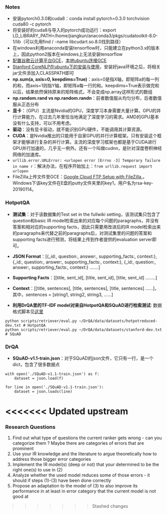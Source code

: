 ### Notes
- 安装pytorch0.3.0和cuda8：conda install pytorch=0.3.0 torchvision cuda80 -c pytorch
- 将安装好的cuda8与导入的pytorch成功运行：export LD_LIBRARY_PATH=/home/jiangkun/anaconda3/pkgs/cudatoolkit-8.0-1/lib（可以先用find / -name libcudart.so.8.0找到路径）
- 在windows利用anaconda安装tensorflow时，只能建立在python3.x的版本上，因此python2版本在windows上无法安装tensorflow
- [配置谷歌云计算平台GCE](https://zhuanlan.zhihu.com/p/33099231)，[本地ubuntu连接GCE](https://www.jianshu.com/p/57e85cf3e50b)
- [Stanford CoreNLP在ubuntu下的安装与使用](https://blog.csdn.net/Hay54/article/details/82313535)，安装好java环境之后，将相关jar文件添加入CLASSPATH即可
- **np.sum(a, axis=0, keepdims=True)**：axis=0是指X轴，即矩阵a的每一列的和，而axis=1则指Y轴，即矩阵a每一行的和。keepdims=True表示做完和以后，结果依然保持原来的矩阵格式，不会变成np.array这样形式的数组
- **np.random.rand vs np.random.randn**：前者数值服从均匀分布，后者数值服从正态分布
- **显卡**：（GPU）主流是Nvidia的GPU，深度学习本身需要大量计算。GPU的并行计算能力，在过去几年里恰当地满足了深度学习的需求。AMD的GPU基本没有什么支持，可以不用考虑。
- **驱动**：没有显卡驱动，就不能识别GPU硬件，不能调用其计算资源。
- **CUDA**：是Nvidia推出的只能用于自家GPU的并行计算框架。只有安装这个框架才能够进行复杂的并行计算。主流的深度学习框架也都是基于CUDA进行GPU并行加速的，几乎无一例外。还有一个叫做cudnn，是针对深度卷积神经网络的加速库。
- `urllib.error.URLError: <urlopen error [Errno -3] Temporary failure in name r`：解决办法，在程序开始加上：`from urllib.request import urlopen`
- FileZilla上传文件至GCE：[Google Cloud FTP Setup with FileZilla ](https://www.onepagezen.com/google-cloud-ftp-filezilla-quick-start/)。Windows下该key文件在E盘的putty文件夹里的key1，用户名为rsa-key-20190114。


### HotpotQA
- **测试集**：对于该数据集的Test set in the fullwiki setting，该测试集只包含了question和basic IR model检索出来的对应每个问题的paragraphs，并没有答案和相对应的supporting facts，因此只需要用改进后的IR model检索出来的paragraphs来代替之前的paragraphs后，对测试集里的问题的答案和supporting facts进行预测，将结果上传到作者提供的evaluation server即可。
- **JSON Format**：[{_id:, question:, answer:, supporting_facts:, context:}, {_id:, question:, answer:, supporting_facts:, context:}, {_id:, question:, answer:, supporting_facts:, context:} .......]
- **Supporting Facts**：[[title, sent_id], [title, sent_id], [title, sent_id] ........]
- **Context**：[[title, sentences], [title, sentences], [title, sentences] ......]，其中，sentences = [string1, string2, string3, ......]

- **利用DrQA里的TF-IDF model对来自HotpotQA和SQuAD进行检索测试**:
数据格式脚本见[这里](./scripts/DrQA_eval_txt.py)
```
python scripts/retriever/eval.py ~/DrQA/data/datasets/hotpotreduced-dev.txt # HotpotQA
python scripts/retriever/eval.py ~/DrQA/data/datasets/stanford-dev.txt # SQuAD
```
### DrQA
- **SQuAD-v1.1-train.json**：对于SQuAD的json文件，它只有一行，是一个dict，包含了很多数据点
```
with open('./SQuAD-v1.1-train.json') as f:
    dataset = json.load(f)

for line in open('./SQuAD-v1.1-train.json'):
    dataset = json.loads(line)
```
<<<<<<< Updated upstream
=======

### Research Questions
1. Find out what type of questions the current ranker gets wrong - can you categorize them ? Maybe there are categories of errors that are prominent
2. Use your IR knowledge and the literature to argue theoretically how to address those bigger error categories
3. Implement the IR model(s) (deep or not) that your determined to be the right one(s) to use in (2)
4. Analyze whether the used model reduces some of those errors - it should if steps (1)-(3) have been done correctly
5. Propose an adaptation to the model of (3) to also improve its performance in at least in error category that the current model is not good at
>>>>>>> Stashed changes

